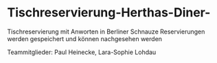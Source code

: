 # Tischreservierung-Herthas-Diner-
Tischreservierung mit Anworten in Berliner Schnauze 
Reservierungen werden gespeichert und können nachgesehen werden

Teammitglieder: Paul Heinecke, Lara-Sophie Lohdau
